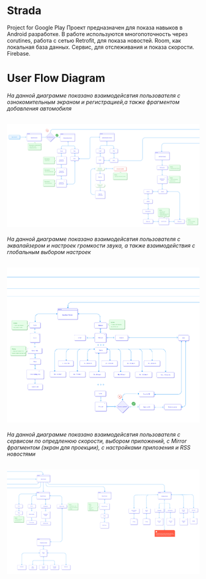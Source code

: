 # Strada
Project for Google Play
Проект предназначен для показа навыков в Android разработке. 
В работе используются многопоточность через corutines, работа с сетью Retrofit, для показа новостей.
Room, как локальная база данных. Сервис, для отслеживания и показа скорости. Firebase.

# User Flow Diagram
###### На данной диаграмме показано взаимодейсвтия пользователя с ознокомительным экраном и регистрацией,а также фрагментом добавления автомобиля
![alt text](sourse/user_flow_diagram/user_flow_part_1.png)
###### На данной диаграмме показано взаимодейсвтия пользователя с эквалайзером и настроек громкости звука, а также взаимодействия с глобальным выбором настроек
![alt text](sourse/user_flow_diagram/user_flow_part_2.png)
###### На данной диаграмме показано взаимодейсвтия пользователя с сервисом по опредленюю скорости, выбором приложений, с Mirror фрагментом (экран для проекции), с настройками прилоэения и RSS новостями
![alt text](sourse/user_flow_diagram/user_flow_part_3.png)
